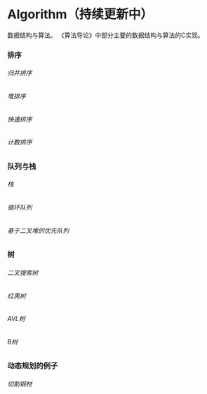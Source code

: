 # Algorithm（持续更新中）
数据结构与算法。
《算法导论》中部分主要的数据结构与算法的C实现。

### 排序
###### 归并排序
###### 堆排序
###### 快速排序
###### 计数排序

### 队列与栈
###### 栈
###### 循环队列
###### 基于二叉堆的优先队列

### 树
###### 二叉搜索树
###### 红黑树
###### AVL树
###### B树

### 动态规划的例子
###### 切割钢材

